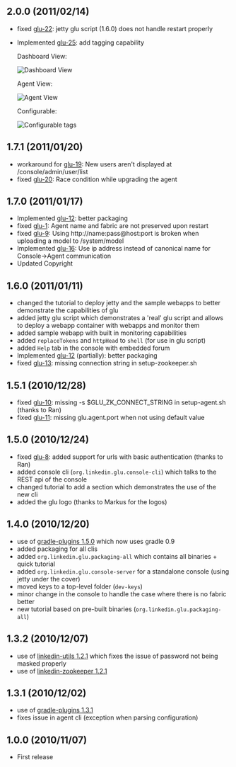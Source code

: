 2.0.0 (2011/02/14)
------------------
* fixed [glu-22](https://github.com/linkedin/glu/issues#issue/22): jetty glu script (1.6.0) does not handle restart properly
* Implemented [glu-25](https://github.com/linkedin/glu/issues#issue/25): add tagging capability

    Dashboard View:

    <img src="https://github.com/linkedin/linkedin.github.com/raw/master/images/glu/release_notes/v2.0.0/dashboard_tags.png" alt="Dashboard View" style="align: center">

    Agent View:

    <img src="https://github.com/linkedin/linkedin.github.com/raw/master/images/glu/release_notes/v2.0.0/agent_view_tags.png" alt="Agent View" style="align: center">

    Configurable:  

    <img src="https://github.com/linkedin/linkedin.github.com/raw/master/images/glu/release_notes/v2.0.0/configurable_tags.png" alt="Configurable tags" style="align: center">

1.7.1 (2011/01/20)
------------------
* workaround for [glu-19](https://github.com/linkedin/glu/issues#issue/19): New users aren't displayed at /console/admin/user/list
* fixed [glu-20](https://github.com/linkedin/glu/issues#issue/20): Race condition while upgrading the agent

1.7.0 (2011/01/17)
------------------
* Implemented [glu-12](https://github.com/linkedin/glu/issues#issue/12): better packaging
* fixed [glu-1](https://github.com/linkedin/glu/issues#issue/1): Agent name and fabric are not preserved upon restart
* fixed [glu-9](https://github.com/linkedin/glu/issues#issue/9): Using http://name:pass@host:port is broken when uploading a model to /system/model
* Implemented [glu-16](https://github.com/linkedin/glu/issues#issue/16): Use ip address instead of canonical name for Console->Agent communication
* Updated Copyright

1.6.0 (2011/01/11)
------------------
* changed the tutorial to deploy jetty and the sample webapps to better demonstrate the capabilities of glu
* added jetty glu script which demonstrates a 'real' glu script and allows to deploy a webapp container with webapps and monitor them
* added sample webapp with built in monitoring capabilities
* added `replaceTokens` and `httpHead` to `shell` (for use in glu script)
* added `Help` tab in the console with embedded forum
* Implemented [glu-12](https://github.com/linkedin/glu/issues#issue/12) (partially): better packaging
* fixed [glu-13](https://github.com/linkedin/glu/issues#issue/13): missing connection string in setup-zookeeper.sh

1.5.1 (2010/12/28)
------------------
* fixed [glu-10](https://github.com/linkedin/glu/issues#issue/10): missing -s $GLU_ZK_CONNECT_STRING in setup-agent.sh (thanks to Ran)
* fixed [glu-11](https://github.com/linkedin/glu/issues#issue/11): missing glu.agent.port when not using default value

1.5.0 (2010/12/24)
------------------
* fixed [glu-8](https://github.com/linkedin/glu/issues#issue/8): added support for urls with basic authentication (thanks to Ran)
* added console cli (`org.linkedin.glu.console-cli`) which talks to the REST api of the console
* changed tutorial to add a section which demonstrates the use of the new cli
* added the glu logo (thanks to Markus for the logos)

1.4.0 (2010/12/20)
------------------
* use of [gradle-plugins 1.5.0](https://github.com/linkedin/gradle-plugins/tree/REL_1.5.0) which now uses gradle 0.9
* added packaging for all clis
* added `org.linkedin.glu.packaging-all` which contains all binaries + quick tutorial
* added `org.linkedin.glu.console-server` for a standalone console (using jetty under the cover)
* moved keys to a top-level folder (`dev-keys`)
* minor change in the console to handle the case where there is no fabric better
* new tutorial based on pre-built binaries (`org.linkedin.glu.packaging-all`)

1.3.2 (2010/12/07)
------------------
* use of [linkedin-utils 1.2.1](https://github.com/linkedin/linkedin-utils/tree/REL_1.2.1) which fixes the issue of password not being masked properly
* use of [linkedin-zookeeper 1.2.1](https://github.com/linkedin/linkedin-zookeeper/tree/REL_1.2.1)

1.3.1 (2010/12/02)
------------------
* use of [gradle-plugins 1.3.1](https://github.com/linkedin/gradle-plugins/tree/REL_1.3.1)
* fixes issue in agent cli (exception when parsing configuration)

1.0.0 (2010/11/07)
------------------
* First release